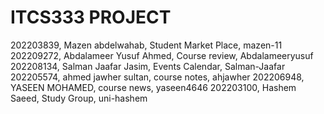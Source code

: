 # ITCS333 PROJECT 

202203839, Mazen abdelwahab, Student Market Place, mazen-11
202209272, Abdalameer Yusuf Ahmed, Course review, Abdalameeryusuf
202208134, Salman Jaafar Jasim, Events Calendar, Salman-Jaafar
202205574, ahmed jawher sultan, course notes, ahjawher
202206948, YASEEN MOHAMED, course news, yaseen4646
202203100, Hashem Saeed, Study Group, uni-hashem
 
